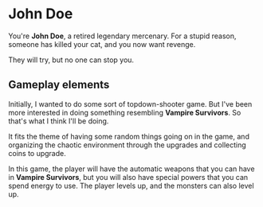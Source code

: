 # John Doe

You're **John Doe**, a retired legendary mercenary. For a stupid reason, someone has killed your cat, and you now want revenge.

They will try, but no one can stop you.

## Gameplay elements

Initially, I wanted to do some sort of topdown-shooter game. But I've been more interested in doing something resembling **Vampire Survivors**. So that's what I think I'll be doing.

It fits the theme of having some random things going on in the game, and organizing the chaotic environment through the upgrades and collecting coins to upgrade.

In this game, the player will have the automatic weapons that you can have in **Vampire Survivors**, but you will also have special powers that you can spend energy to use. The player levels up, and the monsters can also level up.
